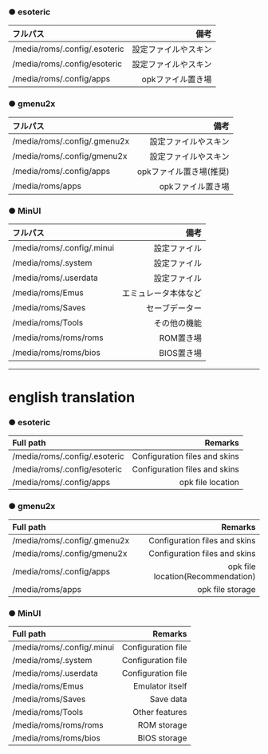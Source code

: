 ### ● esoteric
|フルパス|備考|
|:-----------|------------:|
|/media/roms/.config/.esoteric|設定ファイルやスキン|
|/media/roms/.config/esoteric|設定ファイルやスキン|
|/media/roms/.config/apps|opkファイル置き場|

### ● gmenu2x
|フルパス|備考|
|:-----------|------------:|
|/media/roms/.config/.gmenu2x|設定ファイルやスキン|
|/media/roms/.config/gmenu2x|設定ファイルやスキン|
|/media/roms/.config/apps|opkファイル置き場(推奨)|
|/media/roms/apps|opkファイル置き場|

### ● MinUI
|フルパス|備考|
|:-----------|------------:|
|/media/roms/.config/.minui|設定ファイル|
|/media/roms/.system|設定ファイル|
|/media/roms/.userdata|設定ファイル|
|/media/roms/Emus|エミュレータ本体など|
|/media/roms/Saves|セーブデーター|
|/media/roms/Tools|その他の機能|
|/media/roms/roms/roms|ROM置き場|
|/media/roms/roms/bios|BIOS置き場|

---
# english translation
### ● esoteric
|Full path|Remarks|
|:------------|------------:|
|/media/roms/.config/.esoteric|Configuration files and skins|
|/media/roms/.config/esoteric|Configuration files and skins|
|/media/roms/.config/apps|opk file location|

### ● gmenu2x
|Full path|Remarks|
|:------------|------------:|
|/media/roms/.config/.gmenu2x|Configuration files and skins|
|/media/roms/.config/gmenu2x|Configuration files and skins|
|/media/roms/.config/apps|opk file location(Recommendation)|
|/media/roms/apps|opk file storage|

### ● MinUI
|Full path|Remarks|
|:------------|------------:|
|/media/roms/.config/.minui|Configuration file|
|/media/roms/.system|Configuration file|
|/media/roms/.userdata|Configuration file|
|/media/roms/Emus|Emulator itself|
|/media/roms/Saves|Save data|
|/media/roms/Tools|Other features|
|/media/roms/roms/roms|ROM storage|
|/media/roms/roms/bios|BIOS storage|